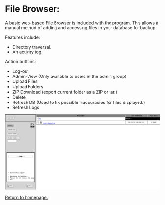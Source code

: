 # File Browser:
A basic web-based File Browser is included with the program. This allows a manual method of adding and accessing files in your database for backup.

Features include: 
+ Directory traversal.
+ An activity log.

Action buttons:
+ Log-out
+ Admin-View (Only available to users in the admin group)
+ Upload Files
+ Upload Folders
+ ZIP Download (export current folder as a ZIP or tar.)
+ Delete
+ Refresh DB (Used to fix possible inaccuracies for files displayed.)
+ Refresh Logs

![screenshot of the filebrowser.](https://github.com/allenc125789/TurtleNAS/blob/main/docs/images/screenshots/browser-page.png)

[Return to homepage.](https://github.com/allenc125789/TurtleNAS/blob/main/README.md#overview)
